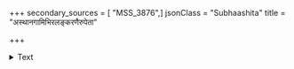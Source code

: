 +++
secondary_sources = [ "MSS_3876",]
jsonClass = "Subhaashita"
title = "अस्थानगामिभिरलङ्करणैरुपेता"

+++

<details><summary>Text</summary>

अस्थानगामिभिरलंकरणैरुपेता भूयः पदस्खलननिह्नुतिरप्रसन्ना।  
वाणीव कापि कुकवेर्जनहस्यमाना द्राङ्निर्गता निजगृहाद् वनिता मदान्धा॥
</details>
